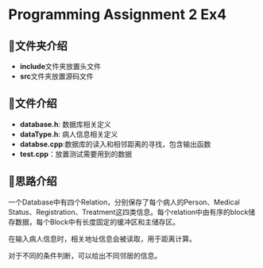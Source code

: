 # Programming Assignment 2 Ex4

## 🧡文件夹介绍

- **include**文件夹放置头文件
- **src**文件夹放置源码文件

## 💛文件介绍

- **database.h**: 数据库相关定义
- **dataType.h**: 病人信息相关定义
- **databse.cpp**:数据库的读入和相邻距离的寻找，包含输出函数
- **test.cpp**：放置测试需要用到的数据

## 💜思路介绍

一个Database中有四个Relation，分别保存了每个病人的Person、Medical Status、Registration、Treatment这四类信息。每个relation中由有序的block储存数据，每个Block中有长度固定的缓冲区和主储存区。

在输入病人信息时，相关地址信息会被读取，用于距离计算。

对于不同的条件判断，可以给出不同邻居的信息。